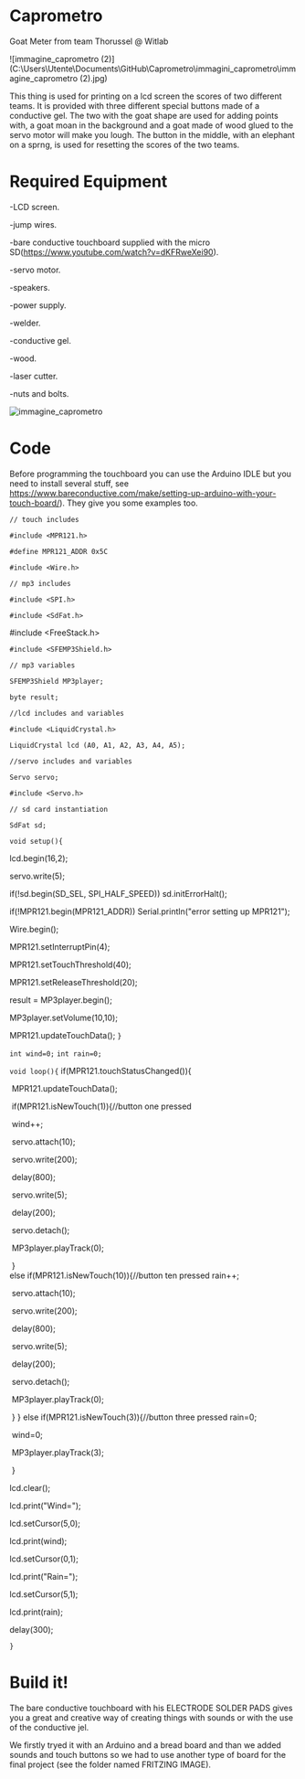 # Caprometro
Goat Meter from team Thorussel @ Witlab

![immagine_caprometro (2)](C:\Users\Utente\Documents\GitHub\Caprometro\immagini_caprometro\immagine_caprometro (2).jpg)

This thing is used for printing on a lcd screen the scores of two different teams. It is provided with three different special buttons made of a conductive gel. The two with the goat shape are used for adding points with, a goat moan in the background and a goat made of wood glued to the servo motor will make you lough. The button in the middle, with an elephant on a sprng, is used for resetting the scores of the two teams.

# Required Equipment

-LCD screen.

-jump wires.

-bare conductive touchboard supplied with the micro SD(https://www.youtube.com/watch?v=dKFRweXei90).

-servo motor.

-speakers.

-power supply.

-welder.

-conductive gel.

-wood.

-laser cutter.

-nuts and bolts.

![immagine_caprometro](C:\Users\Utente\Documents\GitHub\Caprometro\immagini_caprometro\immagine_caprometro.jpg)

# Code

Before programming the touchboard you can use the Arduino IDLE but you need to install several stuff, see https://www.bareconductive.com/make/setting-up-arduino-with-your-touch-board/). They give you some examples too.





`// touch includes`

`#include <MPR121.h>`

`#define MPR121_ADDR 0x5C`

`#include <Wire.h>`

`// mp3 includes`

`#include <SPI.h>`

`#include <SdFat.h>`

#include <FreeStack.h> 

`#include <SFEMP3Shield.h>`

`// mp3 variables`

`SFEMP3Shield MP3player;`

`byte result;`

`//lcd includes and variables`

`#include <LiquidCrystal.h>`

`LiquidCrystal lcd (A0, A1, A2, A3, A4, A5);`

`//servo includes and variables`

`Servo servo;`

`#include <Servo.h>`

`// sd card instantiation`

`SdFat sd;`

`void setup(){`

  lcd.begin(16,2);

  servo.write(5);

  if(!sd.begin(SD_SEL, SPI_HALF_SPEED)) sd.initErrorHalt();

  if(!MPR121.begin(MPR121_ADDR)) Serial.println("error setting up MPR121");

  Wire.begin();

  MPR121.setInterruptPin(4);

  MPR121.setTouchThreshold(40);     
       
  MPR121.setReleaseThreshold(20);   
                                    
  result = MP3player.begin();

  MP3player.setVolume(10,10);

  MPR121.updateTouchData();
`}`

`int wind=0;`
`int rain=0;`

`void loop(){`
  if(MPR121.touchStatusChanged()){

​      MPR121.updateTouchData();

​      if(MPR121.isNewTouch(1)){//button one pressed

​        wind++;

​        servo.attach(10);

​        servo.write(200);

​        delay(800);

​        servo.write(5);

​        delay(200);

​        servo.detach();

​        MP3player.playTrack(0);     

​     }  
      else if(MPR121.isNewTouch(10)){//button ten pressed
        rain++;

​        servo.attach(10);

​        servo.write(200);

​        delay(800);

​        servo.write(5);

​        delay(200);

​        servo.detach();

​        MP3player.playTrack(0);

​     }
  }
      else if(MPR121.isNewTouch(3)){//button three pressed
        rain=0;

​        wind=0;

​        MP3player.playTrack(3);

​    }

  lcd.clear();

  lcd.print("Wind=");

  lcd.setCursor(5,0);

  lcd.print(wind);

  lcd.setCursor(0,1);

  lcd.print("Rain=");

  lcd.setCursor(5,1);

  lcd.print(rain);

  delay(300);

`}`

# Build it!

The bare conductive touchboard with his ELECTRODE SOLDER PADS  gives you a great and creative way of creating things with sounds or with the use of the conductive jel.

We firstly tryed it with an Arduino and a bread board and than we added sounds and touch buttons so we had to use another type of board for the final project (see the folder named FRITZING IMAGE).